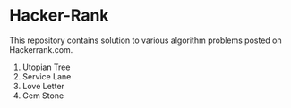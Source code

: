 Hacker-Rank
===========

This repository contains solution to various algorithm problems posted on Hackerrank.com. 

1) Utopian Tree
2) Service Lane
3) Love Letter
4) Gem Stone
